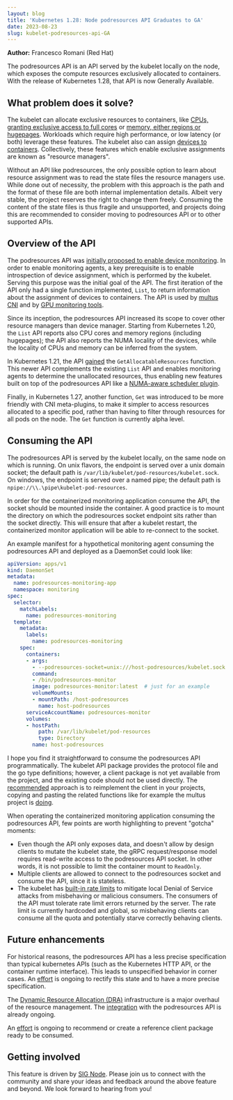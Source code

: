 ```yaml
---
layout: blog
title: 'Kubernetes 1.28: Node podresources API Graduates to GA'
date: 2023-08-23
slug: kubelet-podresources-api-GA
---
```


**Author:** Francesco Romani (Red Hat)

The podresources API is an API served by the kubelet locally on the node, which exposes the compute resources exclusively
allocated to containers. With the release of Kubernetes 1.28, that API is now Generally Available.

## What problem does it solve?

The kubelet can allocate exclusive resources to containers, like
[CPUs, granting exclusive access to full cores](/docs/tasks/administer-cluster/cpu-management-policies/)
or [memory, either regions or hugepages](/docs/tasks/administer-cluster/memory-manager/).
Workloads which require high performance, or low latency (or both) leverage these features.
The kubelet also can assign [devices to containers](/docs/concepts/extend-kubernetes/compute-storage-net/device-plugins/).
Collectively, these features which enable exclusive assignments are known as "resource managers".

Without an API like podresources, the only possible option to learn about resource assignment was to read the state files the
resource managers use. While done out of necessity, the problem with this approach is the path and the format of these file are
both internal implementation details. Albeit very stable, the project reserves the right to change them freely.
Consuming the content of the state files is thus fragile and unsupported, and projects doing this are recommended to consider
moving to podresources API or to other supported APIs.

## Overview of the API

The podresources API was [initially proposed to enable device monitoring](/docs/concepts/extend-kubernetes/compute-storage-net/device-plugins/#monitoring-device-plugin-resources).
In order to enable monitoring agents, a key prerequisite is to enable introspection of device assignment, which is performed by the kubelet.
Serving this purpose was the initial goal of the API. The first iteration of the API only had a single function implemented, `List`,
to  return information about the assignment of devices to containers.
The API is used by [multus CNI](https://github.com/k8snetworkplumbingwg/multus-cni) and by
[GPU monitoring tools](https://github.com/NVIDIA/dcgm-exporter).

Since its inception, the podresources API increased its scope to cover other resource managers than device manager.
Starting from Kubernetes 1.20, the `List` API reports also CPU cores and memory regions (including hugepages); the API also
reports the NUMA locality of the devices, while the locality of CPUs and memory can be inferred from the system.

In Kubernetes 1.21, the API [gained](https://github.com/kubernetes/enhancements/blob/master/keps/sig-node/2403-pod-resources-allocatable-resources/README.md)
the `GetAllocatableResources` function.
This newer API complements the existing `List` API and enables monitoring agents to determine the unallocated resources,
thus enabling new features built on top of the podresources API like a
[NUMA-aware scheduler plugin](https://github.com/kubernetes-sigs/scheduler-plugins/blob/master/pkg/noderesourcetopology/README.md).

Finally, in Kubernetes 1.27, another function, `Get` was introduced to be more friendly with CNI meta-plugins, to make it simpler to access resources
allocated to a specific pod, rather than having to filter through resources for all pods on the node. The `Get` function is currently alpha level.

## Consuming the API

The podresources API is served by the kubelet locally, on the same node on which is running.
On unix flavors, the endpoint is served over a unix domain socket; the default path is `/var/lib/kubelet/pod-resources/kubelet.sock`.
On windows, the endpoint is served over a named pipe; the default path is `npipe://\\.\pipe\kubelet-pod-resources`.

In order for the containerized monitoring application consume the API, the socket should be mounted inside the container.
A good practice is to mount the directory on which the podresources socket endpoint sits rather than the socket directly.
This will ensure that after a kubelet restart, the containerized monitor application will be able to re-connect to the socket.

An example manifest for a hypothetical monitoring agent consuming the podresources API and deployed as a DaemonSet could look like:

```yaml
apiVersion: apps/v1
kind: DaemonSet
metadata:
  name: podresources-monitoring-app
  namespace: monitoring
spec:
  selector:
    matchLabels:
      name: podresources-monitoring
  template:
    metadata:
      labels:
        name: podresources-monitoring
    spec:
      containers:
      - args:
        - --podresources-socket=unix:///host-podresources/kubelet.sock
        command:
        - /bin/podresources-monitor
        image: podresources-monitor:latest  # just for an example
        volumeMounts:
        - mountPath: /host-podresources
          name: host-podresources
      serviceAccountName: podresources-monitor
      volumes:
      - hostPath:
          path: /var/lib/kubelet/pod-resources
          type: Directory
        name: host-podresources
```

I hope you find it straightforward to consume the podresources API  programmatically.
The kubelet API package provides the protocol file and the go type definitions; however, a client package is not yet available from the project,
and the existing code should not be used directly.
The [recommended](https://github.com/kubernetes/kubernetes/blob/v1.28.0-rc.0/pkg/kubelet/apis/podresources/client.go#L32)
approach is to reimplement the client in your projects, copying and pasting the related functions like for example
the multus project is [doing](https://github.com/k8snetworkplumbingwg/multus-cni/blob/v4.0.2/pkg/kubeletclient/kubeletclient.go).

When operating the containerized monitoring application consuming the podresources API, few points are worth highlighting to prevent "gotcha" moments:

- Even though the API only exposes data, and doesn't allow by design clients to mutate the kubelet state, the gRPC request/response model requires
  read-write access to the podresources API socket. In other words, it is not possible to limit the container mount to `ReadOnly`.
- Multiple clients are allowed to connect to the podresources socket and consume the API, since it is stateless.
- The kubelet has [built-in rate limits](https://github.com/kubernetes/kubernetes/pull/116459) to mitigate local Denial of Service attacks from
  misbehaving or malicious consumers. The consumers of the API must tolerate rate limit errors returned by the server. The rate limit is currently
  hardcoded and global, so misbehaving clients can consume all the quota and potentially starve correctly behaving clients.

## Future enhancements

For historical reasons, the podresources API has a less precise specification than typical kubernetes APIs (such as the Kubernetes HTTP API, or the container runtime interface).
This leads to unspecified behavior in corner cases.
An [effort](https://issues.k8s.io/119423) is ongoing to rectify this state and to have a more precise specification.

The [Dynamic Resource Allocation (DRA)](https://github.com/kubernetes/enhancements/tree/master/keps/sig-node/3063-dynamic-resource-allocation) infrastructure
is a major overhaul of the resource management.
The [integration](https://github.com/kubernetes/enhancements/tree/master/keps/sig-node/3695-pod-resources-for-dra) with the podresources API
is already ongoing.

An [effort](https://issues.k8s.io/119817) is ongoing to recommend or create a reference client package ready to be consumed.

## Getting involved

This feature is driven by [SIG Node](https://github.com/Kubernetes/community/blob/master/sig-node/README.md).
Please join us to connect with the community and share your ideas and feedback around the above feature and
beyond. We look forward to hearing from you!

